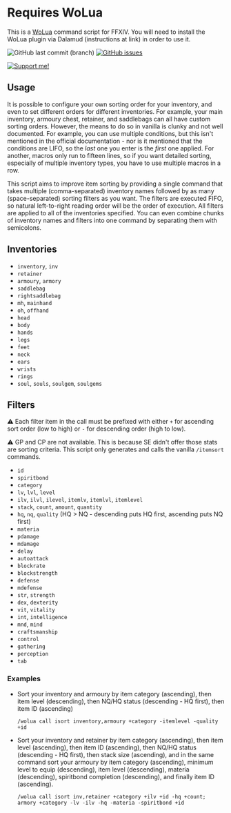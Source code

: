 # Requires WoLua
This is a [WoLua](https://github.com/PrincessRTFM/WoLua) command script for FFXIV. You will need to install the WoLua plugin via Dalamud (instructions at link) in order to use it.

![GitHub last commit (branch)](https://img.shields.io/github/last-commit/PrincessRTFM/WoLua.isort/master?label=updated)
[![GitHub issues](https://img.shields.io/github/issues-raw/PrincessRTFM/WoLua.isort?label=known%20issues)](https://github.com/PrincessRTFM/WoLua.isort/issues?q=is%3Aissue+is%3Aopen+sort%3Aupdated-desc)

[![Support me!](https://ko-fi.com/img/githubbutton_sm.svg)](https://ko-fi.com/V7V7IK9UU)

## Usage
It is possible to configure your own sorting order for your inventory, and even to set different orders for different inventories. For example, your main inventory, armoury chest, retainer, and saddlebags can all have custom sorting orders. However, the means to do so in vanilla is clunky and not well documented. For example, you can use multiple conditions, but this isn't mentioned in the official documentation - nor is it mentioned that the conditions are LIFO, so the _last_ one you enter is the _first_ one applied. For another, macros only run to fifteen lines, so if you want detailed sorting, especially of multiple inventory types, you have to use multiple macros in a row.

This script aims to improve item sorting by providing a single command that takes multiple (comma-separated) inventory names followed by as many (space-separated) sorting filters as you want. The filters are executed FIFO, so natural left-to-right reading order will be the order of execution. All filters are applied to all of the inventories specified. You can even combine chunks of inventory names and filters into one command by separating them with semicolons.

## Inventories
- `inventory`, `inv`
- `retainer`
- `armoury`, `armory`
- `saddlebag`
- `rightsaddlebag`
- `mh`, `mainhand`
- `oh`, `offhand`
- `head`
- `body`
- `hands`
- `legs`
- `feet`
- `neck`
- `ears`
- `wrists`
- `rings`
- `soul`, `souls`, `soulgem`, `soulgems`

## Filters
:warning: Each filter item in the call must be prefixed with either `+` for ascending sort order (low to high) or `-` for descending order (high to low).

:warning: GP and CP are not available. This is because SE didn't offer those stats are sorting criteria. This script only generates and calls the vanilla `/itemsort` commands.

- `id`
- `spiritbond`
- `category`
- `lv`, `lvl`, `level`
- `ilv`, `ilvl`, `ilevel`, `itemlv`, `itemlvl`, `itemlevel`
- `stack`, `count`, `amount`, `quantity`
- `hq`, `nq`, `quality` (HQ > NQ - descending puts HQ first, ascending puts NQ first)
- `materia`
- `pdamage`
- `mdamage`
- `delay`
- `autoattack`
- `blockrate`
- `blockstrength`
- `defense`
- `mdefense`
- `str`, `strength`
- `dex`, `dexterity`
- `vit`, `vitality`
- `int`, `intelligence`
- `mnd`, `mind`
- `craftsmanship`
- `control`
- `gathering`
- `perception`
- `tab`

### Examples
- Sort your inventory and armoury by item category (ascending), then item level (descending), then NQ/HQ status (descending - HQ first), then item ID (ascending)
  ```
  /wolua call isort inventory,armoury +category -itemlevel -quality +id
  ```

- Sort your inventory and retainer by item category (ascending), then item level (ascending), then item ID (ascending), then NQ/HQ status (descending - HQ first), then stack size (ascending), and in the same command sort your armoury by item category (ascending), minimum level to equip (descending), item level (descending), materia (descending), spiritbond completion (descending), and finally item ID (ascending).
  ```
  /wolua call isort inv,retainer +category +ilv +id -hq +count; armory +category -lv -ilv -hq -materia -spiritbond +id
  ```
